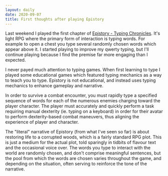 ```yaml
---
layout: daily
date: 2020-09-07
title: First thoughts after playing Epistory
---
```


Last weekend I played the first chapter of [Epistory - Typing Chronicles](http://www.epistorygame.com/).
It's light RPG where the primary form of interaction is typing words.
For example to open a chest you type several randomly chosen words which appear above it.
I started playing to improve my qwerty typing, but I'll continue playing because I find the
premise far more engaging than I expected.

I never payed much attention to typing games. When first learning to type I played some educational
games which featured typing mechanics as a way to teach you to type.
Epistory is not educational, and instead uses typing mechanics to enhance gameplay and narrative.

In order to survive a combat encounter, you must rapidly type a specified sequence of words
for each of the numerous enemies charging toward the player character.
The player must accurately and quickly perform a task requiring manual dexterity (ie. typing
on a keyboard) in order for their avatar to perform dexterity-based
combat maneuvers, thus aligning the experience of player and character.

The "literal" narrative of Epistory (from what I've seen so far) is about restoring
life to a corrupted woods, which is a fairly standard RPG plot. This is just
a medium for the actual plot, told sparingly in tidbits of flavour text
and the occasional voice over. The words you type to interact with the world are
randomly chosen, and don't comprise meaningful sentences, but the pool from which the words
are chosen varies throughout the game, and depending on the situation, often serving
to reinforce the tone of the narrative.
